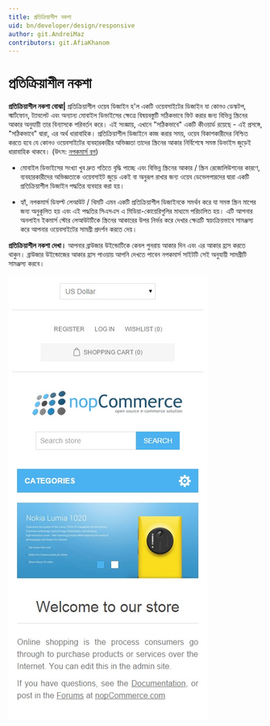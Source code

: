 ```yaml
---
title: প্রতিক্রিয়াশীল নকশা
uid: bn/developer/design/responsive
author: git.AndreiMaz
contributors: git.AfiaKhanom
---
```


# প্রতিক্রিয়াশীল নকশা

**প্রতিক্রিয়াশীল নকশা বোঝা|** প্রতিক্রিয়াশীল ওয়েব ডিজাইন হ'ল একটি ওয়েবসাইটের ডিজাইন যা কোনও ডেস্কটপ, স্মার্টফোন, ট্যাবলেট এবং অন্যান্য মোবাইল ডিভাইসের ক্ষেত্রে বিষয়বস্তুটি সঠিকভাবে ফিট করার জন্য বিভিন্ন স্ক্রিনের আকার অনুযায়ী তার বিন্যাসকে পরিবর্তন করে। এই সংজ্ঞায়, এখানে "সঠিকভাবে" একটি কীওয়ার্ড রয়েছে - এই প্রসঙ্গে, "সঠিকভাবে" দ্বারা, এর অর্থ ধারাবাহিক। প্রতিক্রিয়াশীল ডিজাইনে কাজ করার সময়, ওয়েব বিকাশকারীদের নিশ্চিত করতে হবে যে কোনও ওয়েবসাইটের ব্যবহারকারীর অভিজ্ঞতা তাদের স্ক্রিনের আকার নির্বিশেষে সমস্ত ডিভাইস জুড়েই ধারাবাহিক থাকবে। (উৎস: [নপকমার্স ব্লগ](https://www.nopcommerce.com/why-a-responsive-design-should-be-a-priority-for-your-business-website))

* মোবাইল ডিভাইসের সংখ্যা খুব দ্রুত গতিতে বৃদ্ধি পাচ্ছে এবং বিভিন্ন স্ক্রিনের আকার / স্ক্রিন রেজোলিউশনের কারণে, ব্যবহারকারীদের অভিজ্ঞতাকে ওয়েবসাইট জুড়ে একই বা অনুরূপ রাখার জন্য ওয়েব ডেভেলপারদের দ্বারা একটি প্রতিক্রিয়াশীল ডিজাইন পদ্ধতির ব্যবহার করা হয়।

* হ্যাঁ, নপকমার্স ডিফল্ট লেআউট / থিমটি এমন একটি প্রতিক্রিয়াশীল ডিজাইনকে সমর্থন করে যা সমস্ত স্ক্রিন মাপের জন্য অনুকূলিত হয় এবং এই পদ্ধতির সিএসএস এ মিডিয়া-কোয়েরিগুলির মাধ্যমে পরিচালিত হয়। এটি আপনার অনলাইন ইকমার্স স্টোর লেআউটটিকে স্ক্রিনের আকারের উপর নির্ভর করে দেখার ক্ষেত্রটি স্বয়ংক্রিয়ভাবে সামঞ্জস্য করে আপনার ওয়েবসাইটের সামগ্রী প্রদর্শন করতে দেয়।

**প্রতিক্রিয়াশীল নকশা দেখা।** আপনার ব্রাউজার উইন্ডোটিকে কেবল পুনরায় আকার দিন এবং এর আকার হ্রাস করতে থাকুন। ব্রাউজার উইন্ডোজের আকার হ্রাস পাওয়ায় আপনি দেখতে পাবেন নপকমার্স সাইটটি সেই অনুযায়ী সামগ্রীটি সামঞ্জস্য করবে।

![responsive](_static/responsive/Responsive.jpg)
